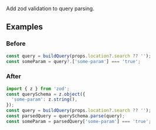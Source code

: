 Add zod validation to query parsing.

## Examples

### Before

```ts
const query = buildQuery(props.location?.search ?? '');
const someParam = query?.['some-param'] === 'true';
```

### After

```ts
import { z } from 'zod';
const querySchema = z.object({
  'some-param': z.string(),
});
const query = buildQuery(props.location?.search ?? '');
const parsedQuery = querySchema.parse(query);
const someParam = parsedQuery['some-param'] === 'true';
```

